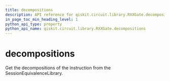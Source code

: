 ```yaml
---
title: decompositions
description: API reference for qiskit.circuit.library.RXXGate.decompositions
in_page_toc_min_heading_level: 1
python_api_type: property
python_api_name: qiskit.circuit.library.RXXGate.decompositions
---
```


# decompositions

Get the decompositions of the instruction from the SessionEquivalenceLibrary.

